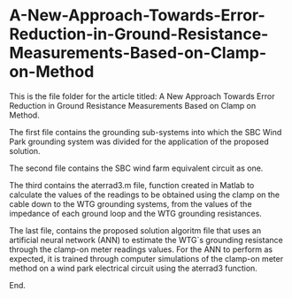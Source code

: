 # A-New-Approach-Towards-Error-Reduction-in-Ground-Resistance-Measurements-Based-on-Clamp-on-Method

This is the file folder for the article titled: A New Approach Towards Error Reduction in Ground Resistance Measurements Based on Clamp on Method.

The first file contains the grounding sub-systems into which the SBC Wind Park grounding system was divided for the application of the proposed solution.

The second file contains the SBC wind farm equivalent circuit as one.

The third contains the aterrad3.m file, function created in Matlab to calculate the values of the readings to be obtained using the clamp on the cable down to the WTG grounding systems, from the values of the impedance of each ground loop and the WTG grounding resistances.

The last file, contains the proposed solution algoritm file that uses an artificial neural network (ANN) to estimate the WTG`s grounding resistance through the clamp-on meter readings values. For the ANN to perform as expected, it is trained through computer simulations of the clamp-on meter method on a wind park electrical circuit using the aterrad3 function.

End.
